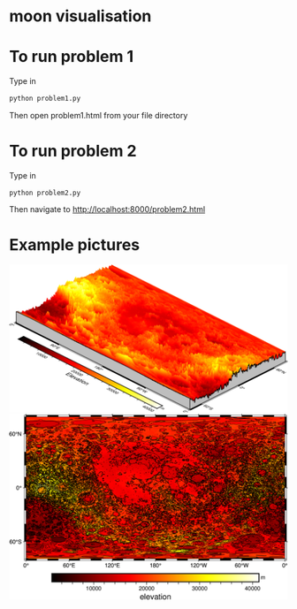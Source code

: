 # moon visualisation

# To run problem 1
Type in 
```bash
python problem1.py
```
Then open problem1.html from your file directory

# To run problem 2
Type in 
```
python problem2.py
```
Then navigate to [http://localhost:8000/problem2.html](http://localhost:8000/problem2.html)

# Example pictures
![Image](threeDperspective.png)
![Image](countourLines.png)
